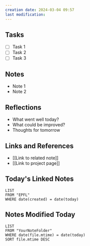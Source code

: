 ```yaml
---
creation date: 2024-03-04 09:57
last modification:
---
```



## Tasks
- [ ] Task 1
- [ ] Task 2
- [ ] Task 3

## Notes
- Note 1
- Note 2

## Reflections
- What went well today?
- What could be improved?
- Thoughts for tomorrow

## Links and References
- [[Link to related note]]
- [[Link to project page]]

## Today's Linked Notes
```dataview
LIST
FROM "EPFL"
WHERE date(created) = date(today)

```


## Notes Modified Today
```dataview
LIST
FROM "YourNoteFolder"
WHERE date(file.mtime) = date(today)
SORT file.mtime DESC
```
